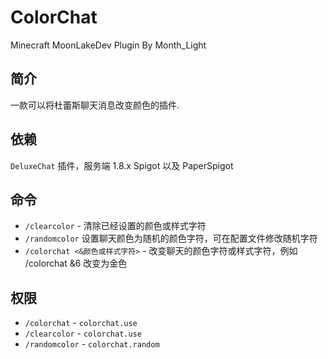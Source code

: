 # ColorChat
Minecraft MoonLakeDev Plugin By Month_Light
## 简介
一款可以将杜蕾斯聊天消息改变颜色的插件.
## 依赖
`DeluxeChat` 插件，服务端 1.8.x Spigot 以及 PaperSpigot
## 命令
* `/clearcolor` - 清除已经设置的颜色或样式字符
* `/randomcolor` 设置聊天颜色为随机的颜色字符，可在配置文件修改随机字符
* `/colorchat <&颜色或样式字符>` - 改变聊天的颜色字符或样式字符，例如 /colorchat &6 改变为金色

## 权限
* `/colorchat` - `colorchat.use`
* `/clearcolor` - `colorchat.use`
* `/randomcolor` - `colorchat.random`
